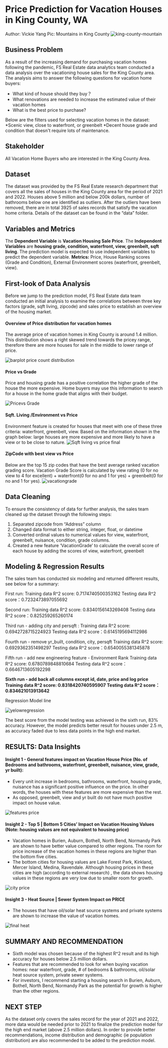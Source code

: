# Price Prediction for Vacation Houses in King County, WA 
Author: Vickie Yang
Pic: Mountains in King County
![king-county-mountain](https://user-images.githubusercontent.com/117051182/206802107-e8870cc3-7edf-4cdf-827e-a0ef0710cfc6.jpeg)

## Business Problem
As a result of the increasing demand for purchasing vacation homes following the pandemic, FS Real Estate data analytics team conducted a data analysis over the vacationing house sales for the King County area. The analysis aims to answer the following questions for vacation home buyers:
* What kind of house should they buy？
* What renovations are needed to increase the estimated value of their vacation homes
* What is the best price to purchase?

Below are the filters used for selecting vacation homes in the dataset:
*Scenic view, close to waterfront, or greenbelt
*Decent house grade and condition that doesn't require lots of maintenance.

## Stakeholder
All Vacation Home Buyers who are interested in the King County Area.

## Dataset
The dataset was provided by the FS Real Estate research department that covers all the sales of houses in the King County area for the period of 2021 and 2022. Houses above 5 million and below 200k dollars, number of bathrooms below one are identified as outliers. After the outliers have been removed, there are in total 3925 of sales records that satisfy the vacation home criteria. Details of the dataset can be found in the “data” folder.

## Variables and Metrics
The **Dependent Variable** is **Vacation Housing Sale Price**.
The **Independent Variables** are **housing grade, condition, waterfront, view, greenbelt, sqft living**. 
The prediction model is expected to use independent variables to predict the dependent variable. 
**Metrics:** Price, House Ranking scores (Grade and Condition), External Environment scores (waterfront, greenbelt, view). 

## First-look of Data Analysis
Before we jump to the prediction model, FS Real Estate data team conducted an initial analysis to examine the correlations between three key factors (grade, sqft living, zipcode) and sales price to establish an overview of the housing market. 

#### Overview of Price distribution for vacation homes
The average price of vacation homes in King County is around 1.4 million. This distribution shows a right skewed trend towards the pricey range, therefore there are more houses for sale in the middle to lower range of price.

![barplot price count distribution](https://user-images.githubusercontent.com/117051182/206803464-135a7906-1577-4c0d-a2e5-8ddb58e715f5.png)

#### Price vs Grade
Price and housing grade has a positive correlation the higher grade of the house the more expensive. Home buyers may use this information to search for a house in the home grade that aligns with their budget. 

![Pricevs Grade](https://user-images.githubusercontent.com/117051182/206803538-3382d225-ccb3-40a0-af8e-9301ad2979f3.png)

#### Sqft. Living /Environment vs Price
Environment feature is created for houses that meet with one of these three criteria: waterfront, greenbelt, view. Based on the information shown in the graph below: large houses are more expensive and more likely to have a view or to be close to nature.
![Sqft living vs price final](https://user-images.githubusercontent.com/117051182/206803654-7d118fa0-1fd7-4f76-bd45-7cd5bada902b.png)

#### ZipCode with best view vs Price 
Below are the top 15 zip codes that have the best average ranked vacation grading score. Vacation Grade Score is calculated by view rating (0 for no view to 4 for excellent) + waterfront(0 for no and 1 for yes)  + greenbelt(0 for no and 1 for yes).
![vacationgrade](https://user-images.githubusercontent.com/117051182/206803865-a9998e0e-6f16-47f7-832c-dcedb7f67c64.png)

## Data Cleaning
To ensure the consistency of data for further analysis, the sales team cleaned up the dataset through the following steps:
1. Separated zipcode from “Address” column
2. Changed data format to either string, integer, float, or datetime
3. Converted ordinal values to numerical values for view, waterfront, greenbelt, nuisance, condition, grade columns.
4. Created a new feature ‘VacationGrade’ to calculate the overall score of each house by adding the scores of view, waterfront, greenbelt

## Modeling & Regression Results
The sales team has conducted six modeling and returned different results, see below for a summary:

First run:
Training data R^2 score: 0.7174740500353162
Testing data R^2 score：0.7232473897055692

Second run:
Training data R^2 score: 0.8340156143269408
Testing data R^2 score：0.825259265260174

Third run - adding city and persqft :
Training data R^2 score: 0.6942728715224923
Testing data R^2 score：0.6145195694112986

Fourth run - remove yr_built, condition, city, persqft
Training data R^2 score: 0.6929362351498297
Testing data R^2 score：0.6540055381345878

Fifth run - add new engineering feature - Environment Rank 
Training data R^2 score: 0.6780789848810684
Testing data R^2 score：0.6646713605192298

**Sixth run - add back all columns except id, date, price and log price**
**Training data R^2 score: 0.8318420740595907**
**Testing data R^2 score：0.834621013913642**

Regression Model line

![yelowregression ](https://user-images.githubusercontent.com/117051182/206884502-78033498-10cd-41bd-97ec-1748832647f4.png)

The best score from the model testing was achieved in the sixth run, 83% accuracy. 
However, the model predicts better result for houses under 2.5 m, as accuracy faded due to less data points in the high end market. 

## RESULTS: Data Insights

#### Insight 1 - General features impact on Vacation House Price (No. of Bedrooms and bathrooms, waterfront, greenbelt, nuisance, view, grade, yr built):
* Every unit increase in bedrooms, bathrooms, waterfront, housing grade, nuisance has a significant positive influence on the price. In other words, the houses with these features are more expensive than the rest. 
* As opposed, greenbelt, view and yr built do not have much positive impact on house value.

![features price](https://user-images.githubusercontent.com/117051182/206804705-b03486c9-b034-41d9-bcb8-8da1be2952f7.png)

#### Insight 2 - Top 5 | Bottom 5 Cities’ Impact on Vacation Housing Values (Note: housing values are not equivalent to housing price)
* Vacation homes in Burien, Auburn, Bothell, North Bend, Normandy Park are shown to have better value compared to other regions. The room for price increase of the vacation homes in these regions are higher than the bottom five cities.
* The bottom cities for housing values are Lake Forest Park, Kirkland, Mercer Island, Medina, Ravendale. Although housing prices in these cities are high (according to external research) , the data shows housing values in these regions are very low due to smaller room for growth. 

![city price](https://user-images.githubusercontent.com/117051182/206804872-62e5e8e9-6ee0-47f3-ac8b-9aa6ec8bb5fe.png)

#### Insight 3 - Heat Source | Sewer System Impact on PRICE
* The houses that have oil/solar heat source systems and private systems are shown to increase the value of vacation homes. 

![final heat](https://user-images.githubusercontent.com/117051182/206804963-0376d2d0-b8ad-4762-b908-088b8e58f97c.png)

## SUMMARY AND RECOMMENDATION
* Sixth model was chosen because of the highest R^2 result and its high accuracy for houses below 2.5 million dollars. 
* Features that are recommended to look for when buying vacation homes: near waterfront, grade, # of bedrooms & bathrooms, oil/solar heat source system, private sewer systems.
* For investors, I recommend starting a housing search in Burien, Auburn, Bothell, North Bend, Normandy Park as the potential for growth is higher than the other regions.

## NEXT STEP
As the dataset only covers the sales record for the year of 2021 and 2022, more data would be needed prior to 2021 to finalize the prediction model for the high end market (above 2.5 million dollars). In order to provide better recommendations, income distribution and demographic (ie population distribution) are also recommended to be added to the prediction model.

